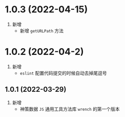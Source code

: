 # 1.0.3 (2022-04-15)
1.  新增
    - 新增 `getURLPath` 方法

# 1.0.2 (2022-04-2)
1.  新增
    - `eslint` 配置代码提交的时候自动去掉尾逗号

## 1.0.1 (2022-03-29)
1.  新增
    - 神策数据 `JS` 通用工具方法库 `wrench` 的第一个版本
